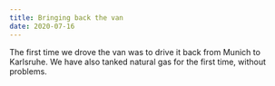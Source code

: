 ```yaml
---
title: Bringing back the van
date: 2020-07-16
---
```


The first time we drove the van was to drive it back from Munich to Karlsruhe.
We have also tanked natural gas for the first time, without problems.
